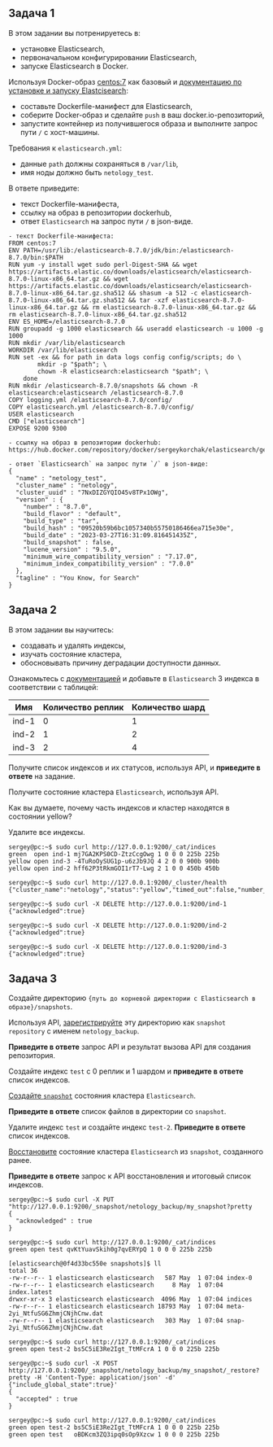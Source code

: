 ## Задача 1

В этом задании вы потренируетесь в:

- установке Elasticsearch,
- первоначальном конфигурировании Elasticsearch,
- запуске Elasticsearch в Docker.

Используя Docker-образ [centos:7](https://hub.docker.com/_/centos) как базовый и 
[документацию по установке и запуску Elastcisearch](https://www.elastic.co/guide/en/elasticsearch/reference/current/targz.html):

- составьте Dockerfile-манифест для Elasticsearch,
- соберите Docker-образ и сделайте `push` в ваш docker.io-репозиторий,
- запустите контейнер из получившегося образа и выполните запрос пути `/` c хост-машины.

Требования к `elasticsearch.yml`:

- данные `path` должны сохраняться в `/var/lib`,
- имя ноды должно быть `netology_test`.

В ответе приведите:

- текст Dockerfile-манифеста,
- ссылку на образ в репозитории dockerhub,
- ответ `Elasticsearch` на запрос пути `/` в json-виде.

```
- текст Dockerfile-манифеста:
FROM centos:7
ENV PATH=/usr/lib:/elasticsearch-8.7.0/jdk/bin:/elasticsearch-8.7.0/bin:$PATH
RUN yum -y install wget sudo perl-Digest-SHA && wget https://artifacts.elastic.co/downloads/elasticsearch/elasticsearch-8.7.0-linux-x86_64.tar.gz && wget https://artifacts.elastic.co/downloads/elasticsearch/elasticsearch-8.7.0-linux-x86_64.tar.gz.sha512 && shasum -a 512 -c elasticsearch-8.7.0-linux-x86_64.tar.gz.sha512 && tar -xzf elasticsearch-8.7.0-linux-x86_64.tar.gz && rm elasticsearch-8.7.0-linux-x86_64.tar.gz && rm elasticsearch-8.7.0-linux-x86_64.tar.gz.sha512
ENV ES_HOME=/elasticsearch-8.7.0
RUN groupadd -g 1000 elasticsearch && useradd elasticsearch -u 1000 -g 1000
RUN mkdir /var/lib/elasticsearch
WORKDIR /var/lib/elasticsearch
RUN set -ex && for path in data logs config config/scripts; do \
        mkdir -p "$path"; \
        chown -R elasticsearch:elasticsearch "$path"; \
    done
RUN mkdir /elasticsearch-8.7.0/snapshots && chown -R elasticsearch:elasticsearch /elasticsearch-8.7.0
COPY logging.yml /elasticsearch-8.7.0/config/
COPY elasticsearch.yml /elasticsearch-8.7.0/config/
USER elasticsearch
CMD ["elasticsearch"]
EXPOSE 9200 9300

- ссылку на образ в репозитории dockerhub:
https://hub.docker.com/repository/docker/sergeykorchak/elasticsearch/general

- ответ `Elasticsearch` на запрос пути `/` в json-виде:
{
  "name" : "netology_test",
  "cluster_name" : "netology",
  "cluster_uuid" : "7NxDIZGYQIO45v8TPx1OWg",
  "version" : {
    "number" : "8.7.0",
    "build_flavor" : "default",
    "build_type" : "tar",
    "build_hash" : "09520b59b6bc1057340b55750186466ea715e30e",
    "build_date" : "2023-03-27T16:31:09.816451435Z",
    "build_snapshot" : false,
    "lucene_version" : "9.5.0",
    "minimum_wire_compatibility_version" : "7.17.0",
    "minimum_index_compatibility_version" : "7.0.0"
  },
  "tagline" : "You Know, for Search"
}
```

## Задача 2

В этом задании вы научитесь:

- создавать и удалять индексы,
- изучать состояние кластера,
- обосновывать причину деградации доступности данных.

Ознакомьтесь с [документацией](https://www.elastic.co/guide/en/elasticsearch/reference/current/indices-create-index.html) 
и добавьте в `Elasticsearch` 3 индекса в соответствии с таблицей:

| Имя | Количество реплик | Количество шард |
|-----|-------------------|-----------------|
| ind-1| 0 | 1 |
| ind-2 | 1 | 2 |
| ind-3 | 2 | 4 |

Получите список индексов и их статусов, используя API, и **приведите в ответе** на задание.

Получите состояние кластера `Elasticsearch`, используя API.

Как вы думаете, почему часть индексов и кластер находятся в состоянии yellow?

Удалите все индексы.

```
sergey@pc:~$ sudo curl http://127.0.0.1:9200/_cat/indices
green  open ind-1 mj7GA2KPS0CD-ZtzCcgOwg 1 0 0 0 225b 225b
yellow open ind-3 -4TuRoOySUG1p-u6zJb9JQ 4 2 0 0 900b 900b
yellow open ind-2 hff62P3tRkmGOI1rT7-Lwg 2 1 0 0 450b 450b

sergey@pc:~$ sudo curl http://127.0.0.1:9200/_cluster/health
{"cluster_name":"netology","status":"yellow","timed_out":false,"number_of_nodes":1,"number_of_data_nodes":1,"active_primary_shards":7,"active_shards":7,"relocating_shards":0,"initializing_shards":0,"unassigned_shards":10,"delayed_unassigned_shards":0,"number_of_pending_tasks":0,"number_of_in_flight_fetch":0,"task_max_waiting_in_queue_millis":0,"active_shards_percent_as_number":41.17647058823529}

sergey@pc:~$ sudo curl -X DELETE http://127.0.0.1:9200/ind-1
{"acknowledged":true}

sergey@pc:~$ sudo curl -X DELETE http://127.0.0.1:9200/ind-2
{"acknowledged":true}

sergey@pc:~$ sudo curl -X DELETE http://127.0.0.1:9200/ind-3
{"acknowledged":true}
```

## Задача 3

Создайте директорию `{путь до корневой директории с Elasticsearch в образе}/snapshots`.

Используя API, [зарегистрируйте](https://www.elastic.co/guide/en/elasticsearch/reference/current/snapshots-register-repository.html#snapshots-register-repository) 
эту директорию как `snapshot repository` c именем `netology_backup`.

**Приведите в ответе** запрос API и результат вызова API для создания репозитория.

Создайте индекс `test` с 0 реплик и 1 шардом и **приведите в ответе** список индексов.

[Создайте `snapshot`](https://www.elastic.co/guide/en/elasticsearch/reference/current/snapshots-take-snapshot.html) 
состояния кластера `Elasticsearch`.

**Приведите в ответе** список файлов в директории со `snapshot`.

Удалите индекс `test` и создайте индекс `test-2`. **Приведите в ответе** список индексов.

[Восстановите](https://www.elastic.co/guide/en/elasticsearch/reference/current/snapshots-restore-snapshot.html) состояние
кластера `Elasticsearch` из `snapshot`, созданного ранее. 

**Приведите в ответе** запрос к API восстановления и итоговый список индексов.

```
sergey@pc:~$ sudo curl -X PUT "http://127.0.0.1:9200/_snapshot/netology_backup/my_snapshot?pretty
{
  "acknowledged" : true
}

sergey@pc:~$ sudo curl http://127.0.0.1:9200/_cat/indices
green open test qvKtYuavSkih0g7qvERYpQ 1 0 0 0 225b 225b

[elasticsearch@0f4d33bc550e snapshots]$ ll
total 36
-rw-r--r-- 1 elasticsearch elasticsearch   587 May  1 07:04 index-0
-rw-r--r-- 1 elasticsearch elasticsearch     8 May  1 07:04 index.latest
drwxr-xr-x 3 elasticsearch elasticsearch  4096 May  1 07:04 indices
-rw-r--r-- 1 elasticsearch elasticsearch 18793 May  1 07:04 meta-2yi_NtfuSG6ZhmjCNjhCnw.dat
-rw-r--r-- 1 elasticsearch elasticsearch   303 May  1 07:04 snap-2yi_NtfuSG6ZhmjCNjhCnw.dat

sergey@pc:~$ sudo curl http://127.0.0.1:9200/_cat/indices
green open test-2 bs5C5iE3Re2Igt_TtMFcrA 1 0 0 0 225b 225b

sergey@pc:~$ sudo curl -X POST http://127.0.0.1:9200/_snapshot/netology_backup/my_snapshot/_restore?pretty -H 'Content-Type: application/json' -d' {"include_global_state":true}'
{
  "accepted" : true
}

sergey@pc:~$ sudo curl http://127.0.0.1:9200/_cat/indices
green open test-2 bs5C5iE3Re2Igt_TtMFcrA 1 0 0 0 225b 225b
green open test   oBDKcm3ZQ3ipq0sOp9Xzcw 1 0 0 0 225b 225b
```

